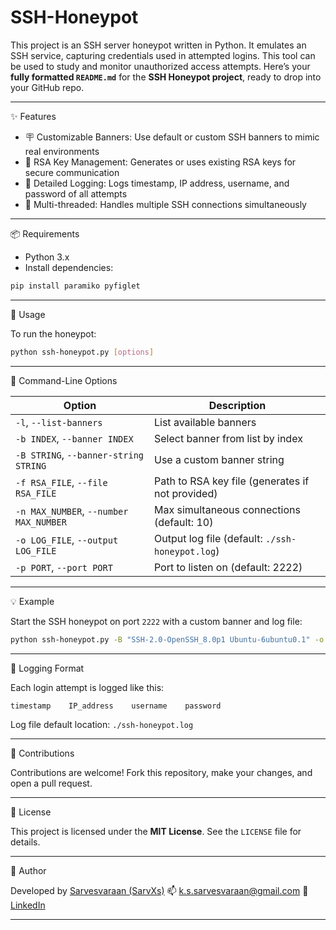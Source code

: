 # SSH-Honeypot
This project is an SSH server honeypot written in Python. It emulates an SSH service, capturing credentials used in attempted logins. This tool can be used to study and monitor unauthorized access attempts.
Here’s your **fully formatted `README.md`** for the **SSH Honeypot project**, ready to drop into your GitHub repo.


---

 ✨ Features

- 🪧 Customizable Banners: Use default or custom SSH banners to mimic real environments
- 🔐 RSA Key Management: Generates or uses existing RSA keys for secure communication
- 🧾 Detailed Logging: Logs timestamp, IP address, username, and password of all attempts
- 🧵 Multi-threaded: Handles multiple SSH connections simultaneously

---

 📦 Requirements

- Python 3.x
- Install dependencies:

```bash
pip install paramiko pyfiglet
````

---

 🚀 Usage

To run the honeypot:

```bash
python ssh-honeypot.py [options]
```

---

 🧰 Command-Line Options

| Option                                 | Description                                      |
| -------------------------------------- | ------------------------------------------------ |
| `-l`, `--list-banners`                 | List available banners                           |
| `-b INDEX`, `--banner INDEX`           | Select banner from list by index                 |
| `-B STRING`, `--banner-string STRING`  | Use a custom banner string                       |
| `-f RSA_FILE`, `--file RSA_FILE`       | Path to RSA key file (generates if not provided) |
| `-n MAX_NUMBER`, `--number MAX_NUMBER` | Max simultaneous connections (default: 10)       |
| `-o LOG_FILE`, `--output LOG_FILE`     | Output log file (default: `./ssh-honeypot.log`)  |
| `-p PORT`, `--port PORT`               | Port to listen on (default: 2222)                |

---

 💡 Example

Start the SSH honeypot on port `2222` with a custom banner and log file:

```bash
python ssh-honeypot.py -B "SSH-2.0-OpenSSH_8.0p1 Ubuntu-6ubuntu0.1" -o my_log.log -p 2222
```

---

 📄 Logging Format

Each login attempt is logged like this:

```
timestamp    IP_address    username    password
```

Log file default location: `./ssh-honeypot.log`

---

 🤝 Contributions

Contributions are welcome!
Fork this repository, make your changes, and open a pull request.

---

 📝 License

This project is licensed under the **MIT License**.
See the `LICENSE` file for details.

---

 👤 Author

Developed by [Sarvesvaraan (SarvXs)](https://github.com/SarvXs)
📫 [k.s.sarvesvaraan@gmail.com](mailto:k.s.sarvesvaraan@gmail.com)
🔗 [LinkedIn](https://www.linkedin.com/in/sarvesvaraan-k-s-a06a76251)

---




